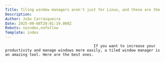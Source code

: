 ```yaml
---
Title: Tiling window managers aren't just for Linux, and these are the 4 best options for Windows
Description: 
Author: João Carrasqueira
Date: 2025-09-08T20:01:19.000Z
Robots: noindex,nofollow
Template: index
---
```


                                            If you want to increase your productivity and manage windows more easily, a tiled window manager is an amazing tool. Here are the best ones. 
                                        